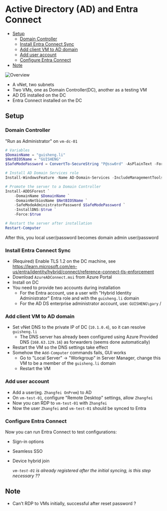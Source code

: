 # Active Directory (AD) and Entra Connect

- [Setup](#setup)
  - [Domain Controller](#domain-controller)
  - [Install Entra Connect Sync](#install-entra-connect-sync)
  - [Add client VM to AD domain](#add-client-vm-to-ad-domain)
  - [Add user account](#add-user-account)
  - [Configure Entra Connect](#configure-entra-connect)
- [Note](#note)


![Overview](./ad-entra-connect.drawio.svg)

- A vNet, two subnets
- Two VMs, one as Domain Controller(DC), another as a testing VM
- AD DS installed on the DC
- Entra Connect installed on the DC


## Setup

### Domain Controller

"Run as Administrator" on `vm-dc-01`

```powershell
# Variables
$DomainName = "guisheng.li"
$NetBIOSName = "GUISHENG"
$SafeModePassword = ConvertTo-SecureString "P@ssw0rd" -AsPlainText -Force

# Install AD Domain Services role
Install-WindowsFeature -Name AD-Domain-Services -IncludeManagementTools

# Promote the server to a Domain Controller
Install-ADDSForest `
    -DomainName $DomainName `
    -DomainNetbiosName $NetBIOSName `
    -SafeModeAdministratorPassword $SafeModePassword `
    -InstallDNS:$true `
    -Force:$true

# Restart the server after installation
Restart-Computer
```

After this, you local user/password becomes domain admin user/password

### Install Entra Connect Sync

- (Required) Enable TLS 1.2 on the DC machine, see https://learn.microsoft.com/en-us/entra/identity/hybrid/connect/reference-connect-tls-enforcement
- Download `AzureADConnect.msi` from Azure Portal
- Install on DC
- You need to provide two accounts during installation
  - For the Entra account, use a user with "Hybrid Identity Administrator" Entra role and with the `guisheng.li` domain
  - For the AD DS enterprise administrator account, use: `GUISHENG\gary` / <vm-password>

### Add client VM to AD domain

- Set vNet DNS to the private IP of DC (`10.1.0.4`), so it can resolve `guisheng.li`
  - The DNS server has already been configured using Azure Provided DNS (`168.63.129.16`) as forwarders (seems done automatically)
- Restart the VM so the DNS settings take effect
- Somehow the `Add-Computer` commands fails, GUI works
  - Go to "Local Server" -> "Workgroup" in Server Manager, change this VM to be a member of the `guisheng.li` domain
  - Restart the VM

### Add user account

- Add a user(eg. `Zhangfei OnPrem`) to AD
- On `vm-test-01`, configure "Remote Desktop" settings, allow `Zhangfei`
- Now you can RDP to `vm-test-01` with `Zhangfei`
- Now the user `Zhangfei` and `vm-test-01` should be synced to Entra

### Configure Entra Connect

Now you can run Entra Connect to test configurations:

- Sign-in options
- Seamless SSO
- Device hybrid join

  *`vm-test-01` is already registered after the initial syncing, is this step necessary ??*


## Note

- Can't RDP to VMs initially, successful after reset password ?